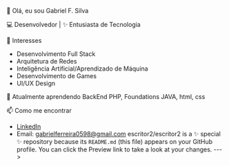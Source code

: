 👋 Olá, eu sou Gabriel F. Silva 

💻 Desenvolvedor | ✨ Entusiasta de Tecnologia

👀 Interesses
- Desenvolvimento Full Stack
- Arquitetura de Redes
- Inteligência Artificial/Aprendizado de Máquina
- Desenvolvimento de Games
- UI/UX Design

🌱 Atualmente aprendendo
BackEnd PHP, Foundations JAVA, html, css

📫 Como me encontrar
- [LinkedIn](https://www.linkedin.com/in/gabriel-ferreira-2b7ab5250/)
- Email: gabrielferreira0598@gmail.com
escritor2/escritor2 is a ✨ special ✨ repository because its `README.md` (this file) appears on your GitHub profile.
You can click the Preview link to take a look at your changes.
--->
